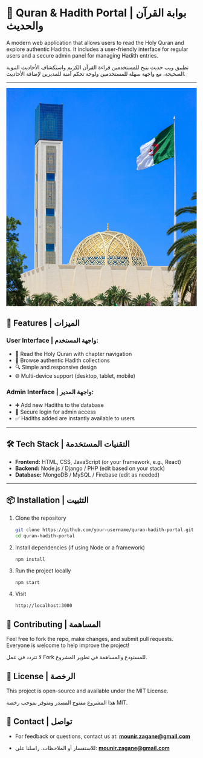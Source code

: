# 🌙 Quran & Hadith Portal | بوابة القرآن والحديث

A modern web application that allows users to read the Holy Quran and explore authentic Hadiths. It includes a user-friendly interface for regular users and a secure admin panel for managing Hadith entries.

تطبيق ويب حديث يتيح للمستخدمين قراءة القرآن الكريم واستكشاف الأحاديث النبوية الصحيحة، مع واجهة سهلة للمستخدمين ولوحة تحكم آمنة للمديرين لإضافة الأحاديث.

---

![Image](images/pexels-djamel-ramdani-84328305-15844943.jpg)

## 🚀 Features | الميزات

### User Interface | واجهة المستخدم:

- 📖 Read the Holy Quran with chapter navigation
- 🕋 Browse authentic Hadith collections
- 🔍 Simple and responsive design
- 🌐 Multi-device support (desktop, tablet, mobile)

### Admin Interface | واجهة المدير:

- ➕ Add new Hadiths to the database
- 🔐 Secure login for admin access
- ✅ Hadiths added are instantly available to users

---

## 🛠️ Tech Stack | التقنيات المستخدمة

- **Frontend:** HTML, CSS, JavaScript (or your framework, e.g., React)
- **Backend:** Node.js / Django / PHP (edit based on your stack)
- **Database:** MongoDB / MySQL / Firebase (edit as needed)

---

## 📦 Installation | التثبيت

1. Clone the repository
   ```bash
   git clone https://github.com/your-username/quran-hadith-portal.git
   cd quran-hadith-portal
   ```
2. Install dependencies (if using Node or a framework)
   ```
   npm install
   ```
3. Run the project locally
   ```
   npm start
   ```
4. Visit

   ```
   http://localhost:3000

   ```

## 🤝 Contributing | المساهمة

Feel free to fork the repo, make changes, and submit pull requests.
Everyone is welcome to help improve the project!

لا تتردد في عمل Fork للمستودع والمساهمة في تطوير المشروع.

## 📜 License | الرخصة

This project is open-source and available under the MIT License.

هذا المشروع مفتوح المصدر ومتوفر بموجب رخصة MIT.

## 📧 Contact | تواصل

- For feedback or questions, contact us at:
  **mounir.zagane@gmail.com**

- للاستفسار أو الملاحظات، راسلنا على: **mounir.zagane@gmail.com**
